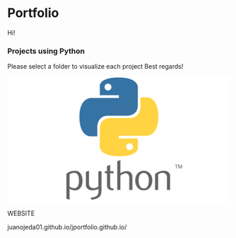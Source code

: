 # Portfolio 

Hi!

### Projects using Python 
Please select a folder to visualize each project
Best regards!


![Logo python](01.png)


WEBSITE

juanojeda01.github.io/jportfolio.github.io/


